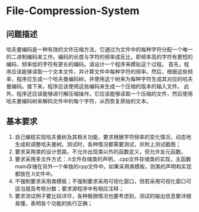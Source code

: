 # File-Compression-System

## 问题描述

哈夫曼编码是一种有效的文件压缩方法，它通过为文件中的每种字符分配一个唯一的二进制编码来工作。编码的长度与字符的频率成反比，即频率高的字符有更短的编码，频率低的字符有更长的编码。请设计一个程序来模拟这个过程。
首先，程序应该能够读取一个文本文件，并计算文件中每种字符的频率。然后，根据这些频率，程序应生成一个哈夫曼编码树，并使用这个树来为每种字符生成其对应的哈夫曼编码。接下来，程序应该使用这些编码来生成一个压缩的版本的输入文件。
此外，程序还应该能够进行解压缩操作。它应该能够读取一个压缩的文件，然后使用哈夫曼编码树来解码文件中的每个字符，从而恢复原始的文本。

## 基本要求

1. 自己编程实现哈夫曼树及其相关功能，要求根据字符频率的变化情况，动态地生成和调整哈夫曼树。测试时，各种情况都需要测试，并附上测试截图；
2. 要求采用类的设计思路，不允许出现类以外的函数定义，但允许友元函数。
3. 要求采用多文件方式：.h文件存储类的声明，.cpp文件存储类的实现，主函数main存储在另外一个单独的cpp文件中。如果采用类模板，则类的声明和实现都放在.h文件中。
4. 不强制要求采用类模板；不强制要求采用可视化窗口，但若采用可视化窗口可适当提高考核分数；要求源程序中有相应注释；
5. 要求测试例子要比较详尽，各种极限情况也要考虑到，测试的输出信息要详细易懂，表明各个功能的执行正确；